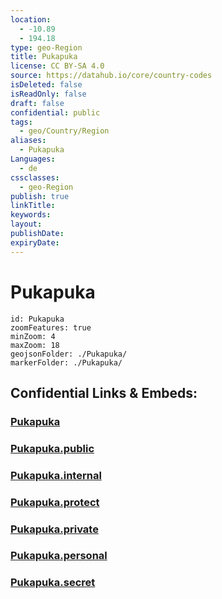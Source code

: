 ```yaml
---
location:
  - -10.89
  - 194.18
type: geo-Region
title: Pukapuka
license: CC BY-SA 4.0
source: https://datahub.io/core/country-codes
isDeleted: false
isReadOnly: false
draft: false
confidential: public
tags:
  - geo/Country/Region
aliases:
  - Pukapuka
Languages:
  - de
cssclasses:
  - geo-Region
publish: true
linkTitle:
keywords:
layout:
publishDate:
expiryDate:
---
```


# Pukapuka

```leaflet
id: Pukapuka
zoomFeatures: true 
minZoom: 4 
maxZoom: 18
geojsonFolder: ./Pukapuka/
markerFolder: ./Pukapuka/
```


## Confidential Links & Embeds: 

### [Pukapuka](/_Standards/Earth/Continent/Oceania/Polynesia/Cook~Islands/Cook~Island-councils/Pukapuka.md) 

### [Pukapuka.public](/_public/Earth/Continent/Oceania/Polynesia/Cook~Islands/Cook~Island-councils/Pukapuka.public.md) 

### [Pukapuka.internal](/_internal/Earth/Continent/Oceania/Polynesia/Cook~Islands/Cook~Island-councils/Pukapuka.internal.md) 

### [Pukapuka.protect](/_protect/Earth/Continent/Oceania/Polynesia/Cook~Islands/Cook~Island-councils/Pukapuka.protect.md) 

### [Pukapuka.private](/_private/Earth/Continent/Oceania/Polynesia/Cook~Islands/Cook~Island-councils/Pukapuka.private.md) 

### [Pukapuka.personal](/_personal/Earth/Continent/Oceania/Polynesia/Cook~Islands/Cook~Island-councils/Pukapuka.personal.md) 

### [Pukapuka.secret](/_secret/Earth/Continent/Oceania/Polynesia/Cook~Islands/Cook~Island-councils/Pukapuka.secret.md)


